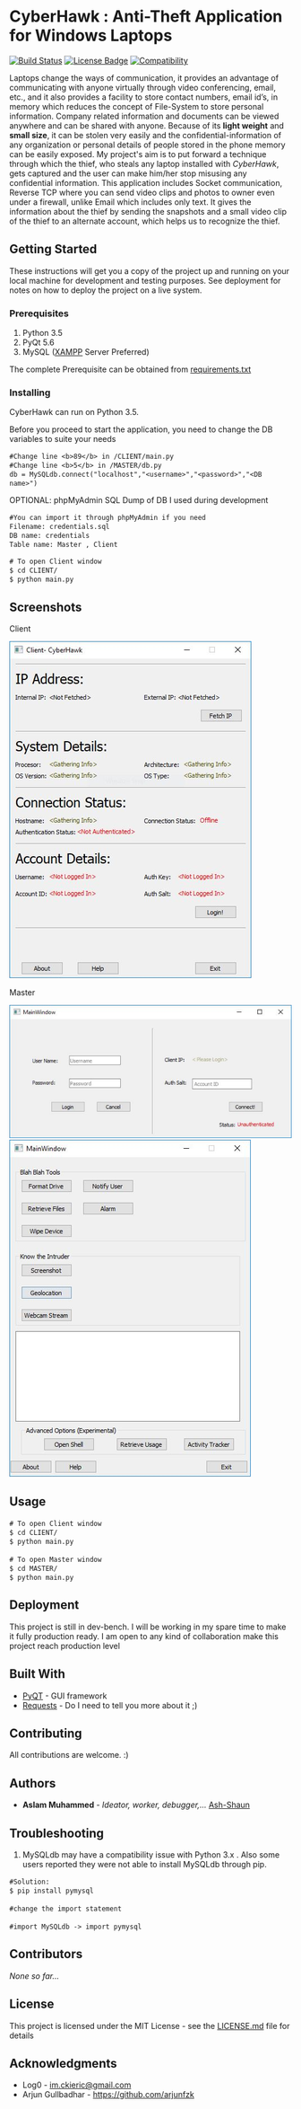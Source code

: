 # CyberHawk : Anti-Theft Application for Windows Laptops
[![Build Status](https://travis-ci.org/Ash-Shaun/CyberHawk.svg?branch=master)](https://travis-ci.org/Ash-Shaun/CyberHawk)
[![License Badge](https://img.shields.io/badge/license-MIT-blue.svg)](https://github.com/Ash-Shaun/CyberHawk/blob/master/LICENSE)
[![Compatibility](https://img.shields.io/badge/python-3-brightgreen.svg)](https://github.com/Ash-Shaun/CyberHawk)

Laptops change the ways of communication, it provides an advantage of communicating with anyone virtually through video conferencing, email, etc., and it also provides a facility to store contact numbers, email id’s, in memory which reduces the concept of File-System to store personal information. Company related information and documents can be viewed anywhere and can be shared with anyone. Because of its <b>light weight</b> and <b>small size</b>, it can be stolen very easily and the confidential-information of any organization or personal details of people stored in the phone memory can be easily exposed. My project's aim is to put forward a technique through which the thief, who steals any laptop installed with <i>CyberHawk</i>, gets captured and the user can make him/her stop misusing any confidential information. This application includes Socket communication, Reverse TCP where you can send video clips and photos to  owner even under a firewall, unlike Email which includes only text. It gives the information about the thief by sending the snapshots and a small video clip of the thief to an alternate account, which helps us to recognize the thief.



## Getting Started

These instructions will get you a copy of the project up and running on your local machine for development and testing purposes. See deployment for notes on how to deploy the project on a live system.

### Prerequisites

1. Python 3.5
2. PyQt 5.6
3. MySQL ([XAMPP](https://www.apachefriends.org/download.html) Server Preferred)

The complete Prerequisite can be obtained from [requirements.txt](https://github.com/Ash-Shaun/CyberHawk/blob/master/requirements.txt)

### Installing

CyberHawk can run on Python 3.5. 

Before you proceed to start the application, you need to change the DB variables to suite your needs
```
#Change line <b>89</b> in /CLIENT/main.py
#Change line <b>5</b> in /MASTER/db.py
db = MySQLdb.connect("localhost","<username>","<password>","<DB name>")
```

OPTIONAL: phpMyAdmin SQL Dump of DB I used during development
```
#You can import it through phpMyAdmin if you need
Filename: credentials.sql
DB name: credentials
Table name: Master , Client
```

```
# To open Client window
$ cd CLIENT/
$ python main.py
```
## Screenshots

Client

![Client](https://raw.githubusercontent.com/Ash-Shaun/CyberHawk/master/client.JPG)

Master

![Master](https://raw.githubusercontent.com/Ash-Shaun/CyberHawk/master/Master.JPG)
![Master](https://raw.githubusercontent.com/Ash-Shaun/CyberHawk/master/master2.JPG)


## Usage

```
# To open Client window
$ cd CLIENT/
$ python main.py

# To open Master window
$ cd MASTER/
$ python main.py
```

## Deployment

This project is still in dev-bench. I will be working in my spare time to make it fully production ready. I am open to any kind of collaboration make this project reach production level 

## Built With

* [PyQT](https://riverbankcomputing.com/software/pyqt/intro) - GUI framework
* [Requests](https://docs.python-requests.org/) - Do I need to tell you more about it ;)

## Contributing

All contributions are welcome. :)

## Authors

* **Aslam Muhammed** - <i> Ideator, worker, debugger,... </i> [Ash-Shaun](https://github.com/Ash-Shaun)

## Troubleshooting

1. MySQLdb may have a compatibility issue with Python 3.x . Also some users reported they were not able to install MySQLdb through pip.
```
#Solution:
$ pip install pymysql

#change the import statement

#import MySQLdb -> import pymysql
```

## Contributors

<i> None so far...</i>

## License

This project is licensed under the MIT License - see the [LICENSE.md](LICENSE.md) file for details

## Acknowledgments

* Log0 - <im.ckieric@gmail.com>
* Arjun Gullbadhar - <https://github.com/arjunfzk>

